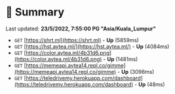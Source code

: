 # 📖 Summary
Last updated: **23/5/2022, 7:55:00 PG "Asia/Kuala_Lumpur"**

- `GET` [https://shrt.ml](https://shrt.ml) - **Up** (5859ms)
- `GET` [https://hst.aytea.ml/](https://hst.aytea.ml/) - **Up** (4084ms)
- `GET` [https://color.aytea.ml/4b31d6.png](https://color.aytea.ml/4b31d6.png) - **Up** (1481ms)
- `GET` [https://memeapi.aytea14.repl.co/gimme](https://memeapi.aytea14.repl.co/gimme) - **Up** (3098ms)
- `GET` [https://teledrivemy.herokuapp.com/dashboard](https://teledrivemy.herokuapp.com/dashboard) - **Up** (48ms)
